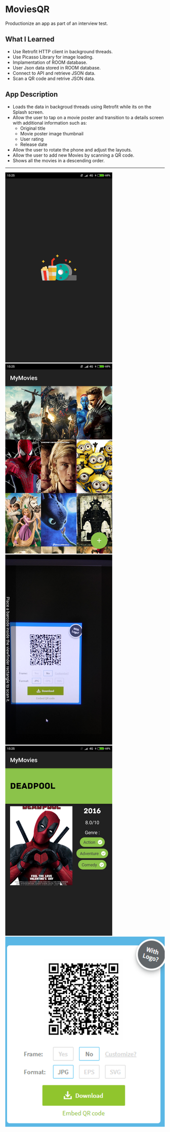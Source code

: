 # MoviesQR
Productionize an app as part of an interview test.

## What I Learned
- Use Retrofit HTTP client in background threads.
- Use Picasso Library for image loading.
- Implamentation of ROOM database.
- User Json data stored in ROOM database.
- Connect to API and retrieve JSON data.
- Scan a QR code and retrive JSON data.

## App Description
- Loads the data in backgroud threads using Retrofit while its on the Splash screen.
- Allow the user to tap on a movie poster and transition to a details screen with additional information such as:
	- Original title
	- Movie poster image thumbnail
	- User rating
	- Release date
- Allow the user to rotate the phone and adjust the layouts.
- Allow the user to add new Movies by scanning a QR code.
- Shows all the movies in a descending order.

-----------------------
<img src="QR/ss1.png" height="600"/> <img src="QR/ss2.png" height="600"/>
<img src="QR/ss3.png" height="600"/> <img src="QR/ss4.png" height="600"/>
<img src="QR/QR.PNG" height="600"/>
